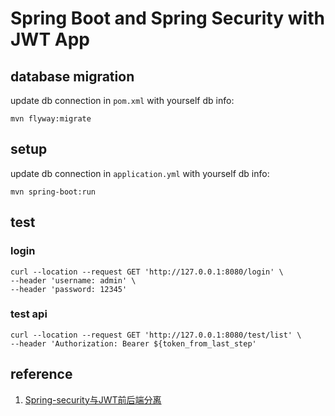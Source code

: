 # Spring Boot and Spring Security with JWT App

## database migration

update db connection in `pom.xml` with yourself db info:

```shell
mvn flyway:migrate
```

## setup 

update db connection in `application.yml` with yourself db info:

```shell
mvn spring-boot:run
```

## test

### login

```shell
curl --location --request GET 'http://127.0.0.1:8080/login' \
--header 'username: admin' \
--header 'password: 12345'
```

### test api

```shell
curl --location --request GET 'http://127.0.0.1:8080/test/list' \
--header 'Authorization: Bearer ${token_from_last_step'
```

## reference

1. [Spring-security与JWT前后端分离](https://rstyro.github.io/blog/2021/07/23/Spring-security%E4%B8%8EJWT%E5%89%8D%E5%90%8E%E7%AB%AF%E5%88%86%E7%A6%BB/)
